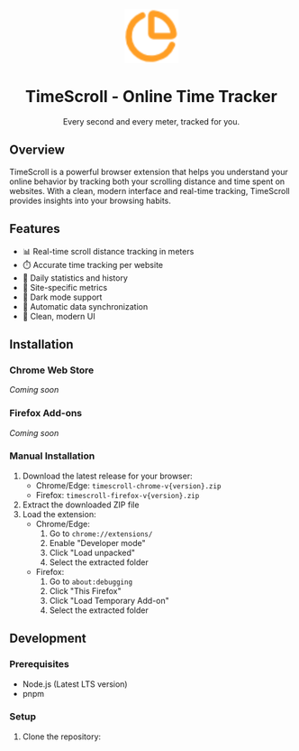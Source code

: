 <p align="center">
  <img src="public/icon/48.png" alt="TimeScroll Logo" width="96" height="96">
</p>

<h1 align="center">TimeScroll - Online Time Tracker</h1>

<p align="center">
  Every second and every meter, tracked for you.
</p>

## Overview

TimeScroll is a powerful browser extension that helps you understand your online behavior by tracking both your scrolling distance and time spent on websites. With a clean, modern interface and real-time tracking, TimeScroll provides insights into your browsing habits.

## Features

- 📊 Real-time scroll distance tracking in meters
- ⏱️ Accurate time tracking per website
- 📅 Daily statistics and history
- 🎯 Site-specific metrics
- 🌙 Dark mode support
- 🔄 Automatic data synchronization
- 🎨 Clean, modern UI

## Installation

### Chrome Web Store
*Coming soon*

### Firefox Add-ons
*Coming soon*

### Manual Installation

1. Download the latest release for your browser:
   - Chrome/Edge: `timescroll-chrome-v{version}.zip`
   - Firefox: `timescroll-firefox-v{version}.zip`
2. Extract the downloaded ZIP file
3. Load the extension:
   - Chrome/Edge:
     1. Go to `chrome://extensions/`
     2. Enable "Developer mode"
     3. Click "Load unpacked"
     4. Select the extracted folder
   - Firefox:
     1. Go to `about:debugging`
     2. Click "This Firefox"
     3. Click "Load Temporary Add-on"
     4. Select the extracted folder

## Development

### Prerequisites

- Node.js (Latest LTS version)
- pnpm

### Setup

1. Clone the repository:
